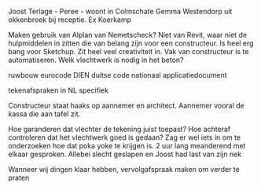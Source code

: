 Joost Terlage - Peree - woont in Colmschate
Gemma Westendorp uit okkenbroek bij receptie. Ex Koerkamp

Maken gebruik van Alplan van Nemetscheck? Niet van Revit, waar niet de hulpmiddelen in zitten die van belang zijn voor een constructeur.
Is heel erg bang voor Sketchup. Zit heel veel creativiteit in. Vak van constructeur is te automatiseren. Welk vlechtwerk is nodig in het beton? 

ruwbouw eurocode
DIEN duitse code
nationaal applicatiedocument

tekenafspraken in NL specifiek

Constructeur staat haaks op aannemer en architect.
Aannemer vooral de kassa die aan tafel zit.

Hoe garanderen dat vlechter de tekening juist toepast? Hoe achteraf controleren dat het vlechtwerk goed is gedaan?
Zag er wel iets in om te onderzoeken hoe dat poka yoke te krijgen is. 
2 uur lang meanderend met elkaar gesproken. Allebei slecht geslapen en Joost had last van zijn nek

Wanneer wij dingen klaar hebben, vervolgafspraak maken om verder te praten

